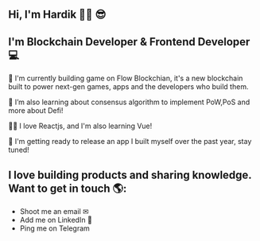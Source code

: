 ## Hi, I'm Hardik 👋🏾 😎 
## I'm Blockchain Developer & Frontend Developer 💻 

🔭 I'm currently building game on Flow Blockchian, it's a new blockchain built to power next-gen games, apps and the developers who build them.

🌱 I’m also learning about consensus algorithm to implement PoW,PoS and more about Defi!

👨‍💻 I love Reactjs, and I'm also learning Vue!

💪 I'm getting ready to release an app I built myself over the past year, stay tuned!

## I love building products and sharing knowledge. Want to get in touch 🌎:
<ul>
  <li><a href="er.hardiksharma05@gmail.com" style="text-decoration:none" target="_blank">Shoot me an email ✉<a/></li>
  <li><a href="https://www.linkedin.com/in/hardik-sharma/" style="text-decoration:none" target="_blank">Add me on LinkedIn 💼</a></li>
  <li><a href="https://telegram.me/Oxhardik" style="text-decoration:none" target="_blank">Ping me on Telegram</a></li>
</ul>

